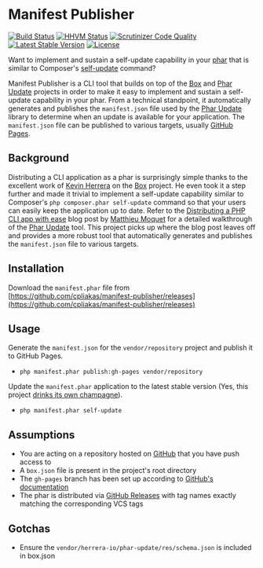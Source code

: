# Manifest Publisher

[![Build Status](https://travis-ci.org/cpliakas/manifest-publisher.svg?branch=master)](https://travis-ci.org/cpliakas/manifest-publisher)
[![HHVM Status](http://hhvm.h4cc.de/badge/cpliakas/manifest-publisher.svg)](http://hhvm.h4cc.de/package/cpliakas/manifest-publisher)
[![Scrutinizer Code Quality](https://scrutinizer-ci.com/g/cpliakas/manifest-publisher/badges/quality-score.png?b=master)](https://scrutinizer-ci.com/g/cpliakas/manifest-publisher/?branch=master)
[![Latest Stable Version](https://poser.pugx.org/cpliakas/manifest-publisher/v/stable.svg)](https://packagist.org/packages/cpliakas/manifest-publisher)
[![License](https://poser.pugx.org/cpliakas/manifest-publisher/license.svg)](https://packagist.org/packages/cpliakas/manifest-publisher)

Want to implement and sustain a self-update capability in your [phar](http://php.net/manual/en/intro.phar.php)
that is similar to Composer's [self-update](https://getcomposer.org/doc/03-cli.md#self-update)
command?

Manifest Publisher is a CLI tool that builds on top of the [Box](https://github.com/herrera-io/php-box)
and [Phar Update](https://github.com/herrera-io/php-phar-update) projects in
order to make it easy to implement and sustain a self-update capability in your
phar. From a technical standpoint, it automatically generates and publishes the
`manifest.json` file used by the [Phar Update](https://github.com/herrera-io/php-phar-update)
library to determine when an update is available for your application. The
`manifest.json` file can be published to various targets, usually [GitHub Pages](https://pages.github.com/).

## Background

Distributing a CLI application as a phar is surprisingly simple thanks to the
excellent work of [Kevin Herrera](https://github.com/kherge) on the [Box](https://github.com/herrera-io/php-box)
project. He even took it a step further and made it trivial to implement
a self-update capability similar to Composer's `php composer.phar self-update`
command so that your users can easily keep the application up to date. Refer to
the [Distributing a PHP CLI app with ease](http://moquet.net/blog/distributing-php-cli/)
blog post by [Matthieu Moquet](https://github.com/MattKetmo) for a detailed
walkthrough of the [Phar Update](https://github.com/herrera-io/php-phar-update)
tool. This project picks up where the blog post leaves off and provides a more
robust tool that automatically generates and publishes the `manifest.json` file
to various targets.

## Installation

Download the `manifest.phar` file from [https://github.com/cpliakas/manifest-publisher/releases](https://github.com/cpliakas/manifest-publisher/releases)

## Usage

Generate the `manifest.json` for the `vendor/repository` project and publish it
to GitHub Pages.

* `php manifest.phar publish:gh-pages vendor/repository`

Update the `manifest.phar` application to the latest stable version (Yes, this
project [drinks its own champagne](http://en.wikipedia.org/wiki/Eating_your_own_dog_food#Criticism_and_alternative_terms)).

* `php manifest.phar self-update`

## Assumptions

* You are acting on a repository hosted on [GitHub](https://github.com/) that you have push access to
* A `box.json` file is present in the project's root directory
* The `gh-pages` branch has been set up according to [GitHub's documentation](https://help.github.com/articles/creating-project-pages-manually)
* The phar is distributed via [GitHub Releases](https://github.com/blog/1547-release-your-software)
  with tag names exactly matching the corresponding VCS tags

## Gotchas

* Ensure the `vendor/herrera-io/phar-update/res/schema.json` is included in box.json
